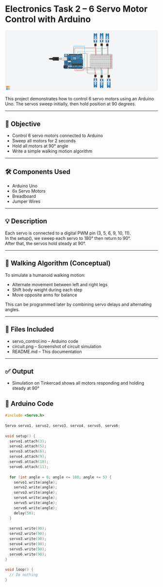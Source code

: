# Electronics Task 2 – 6 Servo Motor Control with Arduino

![Circuit](circuit2-screenshot.png)

This project demonstrates how to control 6 servo motors using an Arduino Uno. The servos sweep initially, then hold position at 90 degrees.

---

## 🎯 Objective
- Control 6 servo motors connected to Arduino
- Sweep all motors for 2 seconds
- Hold all motors at 90° angle
- Write a simple walking motion algorithm

---

## 🛠 Components Used
- Arduino Uno  
- 6x Servo Motors  
- Breadboard  
- Jumper Wires  

---

## 💡 Description
Each servo is connected to a digital PWM pin (3, 5, 6, 9, 10, 11).  
In the setup(), we sweep each servo to 180° then return to 90°.  
After that, the servos hold steady at 90°.

---

## 🧠 Walking Algorithm (Conceptual)
To simulate a humanoid walking motion:
- Alternate movement between left and right legs
- Shift body weight during each step
- Move opposite arms for balance

This can be programmed later by combining servo delays and alternating angles.

---

## 📂 Files Included
- servo_control.ino – Arduino code  
- circuit.png – Screenshot of circuit simulation  
- README.md – This documentation

---

## ✅ Output
- Simulation on Tinkercad shows all motors responding and holding steady at 90°

## 🔧 Arduino Code

```cpp
#include <Servo.h>

Servo servo1, servo2, servo3, servo4, servo5, servo6;

void setup() {
  servo1.attach(3);
  servo2.attach(5);
  servo3.attach(6);
  servo4.attach(9);
  servo5.attach(10);
  servo6.attach(11);

  for (int angle = 0; angle <= 180; angle += 5) {
    servo1.write(angle);
    servo2.write(angle);
    servo3.write(angle);
    servo4.write(angle);
    servo5.write(angle);
    servo6.write(angle);
    delay(50);
  }

  servo1.write(90);
  servo2.write(90);
  servo3.write(90);
  servo4.write(90);
  servo5.write(90);
  servo6.write(90);
}

void loop() {
  // Do nothing
}
